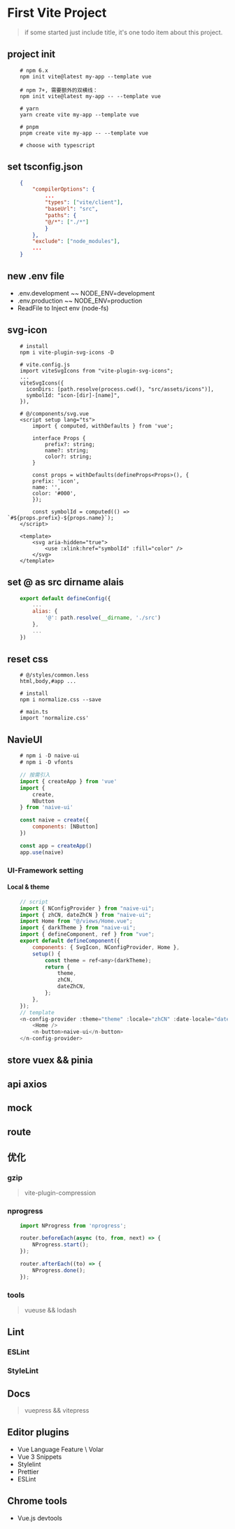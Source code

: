 # First Vite Project
> if some started just include title, it's one todo item about this project.

## project init

``` 
    # npm 6.x
    npm init vite@latest my-app --template vue

    # npm 7+, 需要额外的双横线：
    npm init vite@latest my-app -- --template vue

    # yarn
    yarn create vite my-app --template vue

    # pnpm
    pnpm create vite my-app -- --template vue

    # choose with typescript

```

## set tsconfig.json

```json
    {
        "compilerOptions": {
            ...
            "types": ["vite/client"],
            "baseUrl": "src",
            "paths": {
            "@/*": ["./*"]
            }
        },
        "exclude": ["node_modules"],
        ...
    }

```

## new .env file

- .env.development  ~~ NODE_ENV=development
- .env.production  ~~ NODE_ENV=production
- ReadFile to Inject env (node-fs)

## svg-icon

```
    # install
    npm i vite-plugin-svg-icons -D

    # vite.config.js
    import viteSvgIcons from "vite-plugin-svg-icons";
    ...
    viteSvgIcons({
      iconDirs: [path.resolve(process.cwd(), "src/assets/icons")],
      symbolId: "icon-[dir]-[name]",
    }),
    
    # @/components/svg.vue
    <script setup lang="ts">
        import { computed, withDefaults } from 'vue';

        interface Props {
            prefix?: string;
            name?: string;
            color?: string;
        }

        const props = withDefaults(defineProps<Props>(), {
        prefix: 'icon',
        name: '',
        color: '#000',
        });

        const symbolId = computed(() => `#${props.prefix}-${props.name}`);
    </script>

    <template>
        <svg aria-hidden="true">
            <use :xlink:href="symbolId" :fill="color" />
        </svg>
    </template>
```

## set @ as src dirname alais

```javascript
    export default defineConfig({
        ...
        alias: {
            '@': path.resolve(__dirname, './src')
        },
        ...
    })
```

## reset css

```
    # @/styles/common.less
    html,body,#app ...

    # install
    npm i normalize.css --save

    # main.ts
    import 'normalize.css'

```

## NavieUI

```javascript
    # npm i -D naive-ui
    # npm i -D vfonts

    // 按需引入
    import { createApp } from 'vue'
    import {
        create,
        NButton
    } from 'naive-ui'

    const naive = create({
        components: [NButton]
    })

    const app = createApp()
    app.use(naive)

```

### UI-Framework setting

#### Local & theme

```javascript
    // script
    import { NConfigProvider } from "naive-ui";
    import { zhCN, dateZhCN } from "naive-ui";
    import Home from "@/views/Home.vue";
    import { darkTheme } from "naive-ui";
    import { defineComponent, ref } from "vue";
    export default defineComponent({
        components: { SvgIcon, NConfigProvider, Home },
        setup() {
            const theme = ref<any>(darkTheme);
            return {
                theme,
                zhCN,
                dateZhCN,
            };
        },
    });
    // template
    <n-config-provider :theme="theme" :locale="zhCN" :date-locale="dateZhCN">
        <Home />
        <n-button>naive-ui</n-button>
    </n-config-provider>
```

## store vuex && pinia

## api axios

## mock

## route

## 优化

### gzip

> vite-plugin-compression

### nprogress

```javascript
    import NProgress from 'nprogress';

    router.beforeEach(async (to, from, next) => {
        NProgress.start();
    });

    router.afterEach((to) => {
        NProgress.done();
    });
```

### tools

> vueuse && lodash

## Lint

### ESLint

### StyleLint

## Docs
> vuepress && vitepress

## Editor plugins

- Vue Language Feature \ Volar
- Vue 3 Snippets
- Stylelint
- Prettier
- ESLint

## Chrome tools

- Vue.js devtools